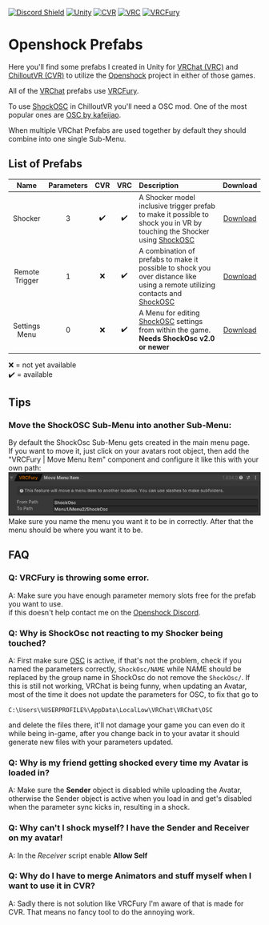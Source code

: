 [![Discord Shield](https://discordapp.com/api/guilds/1078124408775901204/widget.png?style=shield)](https://discord.gg/OpenShock) [![Unity](https://img.shields.io/badge/Unity-%23000000.svg?logo=unity&logoColor=white)](https://unity.com/) [![CVR](https://img.shields.io/badge/ChilloutVR-red)](https://store.steampowered.com/app/661130/ChilloutVR/) [![VRC](https://img.shields.io/badge/VRChat-blue)](https://store.steampowered.com/app/438100/VRChat/) [![VRCFury](https://img.shields.io/badge/VRCFury-orange)](https://vrcfury.com/)


# Openshock Prefabs
Here you'll find some prefabs I created in Unity for [VRChat (VRC)](https://store.steampowered.com/app/438100/VRChat/) and [ChilloutVR (CVR)](https://store.steampowered.com/app/661130/ChilloutVR/) to utilize the [Openshock](https://github.com/OpenShock) project in either of those games.

All of the [VRChat](https://store.steampowered.com/app/438100/VRChat/) prefabs use [VRCFury](https://vrcfury.com/).

To use [ShockOSC](https://github.com/OpenShock/ShockOsc) in ChilloutVR you'll need a OSC mod. One of the most popular ones are [OSC by kafeijao](https://github.com/kafeijao/Kafe_CVR_Mods?tab=readme-ov-file).

When multiple VRChat Prefabs are used together by default they should combine into one single Sub-Menu.
  
  
  
## List of Prefabs
| Name              |Parameters|CVR|VRC| Description   |Download|
| :-------------:     | :-------------: |:----------:|:-----------:|:---------------|:----------------:|
| Shocker |3|✔️|✔️| A Shocker model inclusive trigger prefab to make it possible to shock you in VR by touching the Shocker using [ShockOSC](https://github.com/OpenShock/ShockOsc)|[Download](https://github.com/Kyobinoyo/OpenshockPrefabs/releases/tag/Shocker) |
| Remote Trigger |1|❌|✔️| A combination of prefabs to make it possible to shock you over distance like using a remote utilizing contacts and [ShockOSC](https://github.com/OpenShock/ShockOsc)| [Download](https://github.com/Kyobinoyo/OpenshockPrefabs/releases/tag/RemoteTrigger) |
|Settings Menu |0 |❌|✔️|A Menu for editing [ShockOSC](https://github.com/OpenShock/ShockOsc) settings from within the game. __**Needs ShockOsc v2.0 or newer**__|  [Download](https://github.com/Kyobinoyo/OpenshockPrefabs/releases/tag/SettingsMenu) |  

❌ = not yet available  
✔️ = available 

## Tips
### Move the ShockOSC Sub-Menu into another Sub-Menu:
By default the ShockOsc Sub-Menu gets created in the main menu page.  
If you want to move it, just click on your avatars root object, then add the "VRCFury | Move Menu Item" component and configure it like this with your own path:  
![MoveMenu](Images/MoveMenu.png)  
Make sure you name the menu you want it to be in correctly.
After that the menu should be where you want it to be.  

## FAQ
### Q: VRCFury is throwing some error.
A: Make sure you have enough parameter memory slots free for the prefab you want to use.  
if this doesn't help contact me on the [Openshock Discord](https://discord.gg/OpenShock).  

### Q: Why is ShockOsc not reacting to my Shocker being touched?
A: First make sure [OSC](https://docs.vrchat.com/docs/osc-overview#how-do-i-use-it) is active, if that's not the problem, check if you named the parameters correctly, ``ShockOsc/NAME`` while NAME should be replaced by the group name in ShockOsc do not remove the ``ShockOsc/``. If this is still not working, VRChat is being funny, when updating an Avatar, most of the time it does not update the parameters for OSC, to fix that go to  
```
C:\Users\%USERPROFILE%\AppData\LocalLow\VRChat\VRChat\OSC
```  
and delete the files there, it'll not damage your game you can even do it while being in-game, after you change back in to your avatar it should generate new files with your parameters updated.  

### Q: Why is my friend getting shocked every time my Avatar is loaded in?
A: Make sure the **Sender** object is disabled while uploading the Avatar, otherwise the Sender object is active when you load in and get's disabled when the parameter sync kicks in, resulting in a shock.  

### Q: Why can't I shock myself? I have the Sender and Receiver on my avatar!
A: In the *Receiver* script enable **Allow Self**

### Q: Why do I have to merge Animators and stuff myself when I want to use it in CVR?
A: Sadly there is not solution like VRCFury I'm aware of that is made for CVR. That means no fancy tool to do the annoying work.
